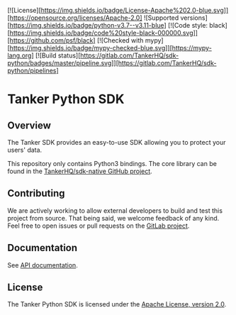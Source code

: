 [![License][https://img.shields.io/badge/License-Apache%202.0-blue.svg]][https://opensource.org/licenses/Apache-2.0]
![Supported versions][https://img.shields.io/badge/python-v3.7--v3.11-blue]
[![Code style: black][https://img.shields.io/badge/code%20style-black-000000.svg]][https://github.com/psf/black]
[![Checked with mypy][https://img.shields.io/badge/mypy-checked-blue.svg]][https://mypy-lang.org]
[![Build status][https://gitlab.com/TankerHQ/sdk-python/badges/master/pipeline.svg]][https://gitlab.com/TankerHQ/sdk-python/pipelines]

# Tanker Python SDK

## Overview

The Tanker SDK provides an easy-to-use SDK allowing you to protect your users' data.

This repository only contains Python3 bindings. The core library can be found in the [TankerHQ/sdk-native GitHub project](https://github.com/TankerHQ/sdk-native).

## Contributing

We are actively working to allow external developers to build and test this project from source. That being said, we welcome feedback of any kind. Feel free to
open issues or pull requests on the [GitLab project](https://gitlab.com/TankerHQ/sdk-python).

## Documentation

See [API documentation](https://docs.tanker.io/latest/api/core/python).

## License

The Tanker Python SDK is licensed under the [Apache License, version 2.0](https://apache.org/licenses/LICENSE-2.0).
